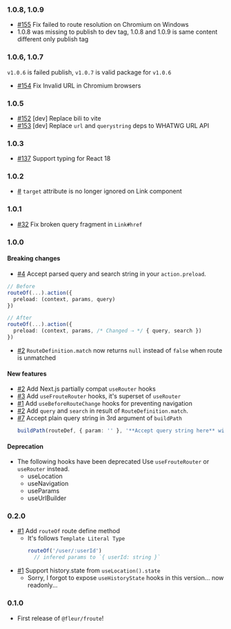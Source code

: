 ### 1.0.8, 1.0.9

- [#155](https://github.com/fleur-js/froute/pull/155) Fix failed to route resolution on Chromium on Windows
- 1.0.8 was missing to publish to dev tag, 1.0.8 and 1.0.9 is same content different only publish tag

### 1.0.6, 1.0.7

`v1.0.6` is failed publish, `v1.0.7` is valid package for `v1.0.6`

- [#154](https://github.com/fleur-js/froute/pull/154) Fix Invalid URL in Chromium browsers

### 1.0.5

- [#152](https://github.com/fleur-js/froute/pull/152) [dev] Replace bili to vite
- [#153](https://github.com/fleur-js/froute/pull/153) [dev] Replace `url` and `querystring` deps to WHATWG URL API

### 1.0.3

- [#137](https://github.com/fleur-js/froute/pull/137) Support typing for React 18

### 1.0.2

- [#](https://github.com/fleur-js/froute/pull/) `target` attribute is no longer ignored on Link component

### 1.0.1

- [#32](https://github.com/fleur-js/froute/pull/32) Fix broken query fragment in `Link#href`

### 1.0.0

#### Breaking changes
-  [#4](https://github.com/fleur-js/froute/pull/4) Accept parsed query and search string in your `action.preload`.
  ```ts
  // Before
  routeOf(...).action({
    preload: (context, params, query)
  })

  // After
  routeOf(...).action({
    preload: (context, params, /* Changed ⇢ */ { query, search })
  })
  ```
-  [#2](https://github.com/fleur-js/froute/pull/2) `RouteDefinition.match` now returns `null` instead of `false` when route is unmatched

#### New features

- [#2](https://github.com/fleur-js/froute/pull/2) Add Next.js partially compat `useRouter` hooks
- [#3](https://github.com/fleur-js/froute/pull/3) Add `useFrouteRouter` hooks, it's superset of `useRouter`
- [#1](https://github.com/fleur-js/froute/pull/1) Add `useBeforeRouteChange` hooks for preventing navigation
- [#2](https://github.com/fleur-js/froute/pull/2) Add `query` and `search` in result of `RouteDefinition.match`.
- [#7](https://github.com/fleur-js/froute/pull/7) Accept plain query string in 3rd argument of `buildPath`
  ```ts
  buildPath(routeDef, { param: '' }, '**Accept query string here** without `?` prefix')
  ```


#### Deprecation

- The following hooks have been deprecated
  Use `useFrouteRouter` or `useRouter` instead.
  - useLocation
  - useNavigation
  - useParams
  - useUrlBuilder

### 0.2.0

- [#1](https://github.com/fleur-js/froute/pull/1) Add `routeOf` route define method
  - It's follows `Template Literal Type`
    ```ts
    routeOf('/user/:userId')
      // infered params to `{ userId: string }`
    ```
- [#1](https://github.com/fleur-js/froute/pull/1) Support history.state from `useLocation().state`
  - Sorry, I forgot to expose `useHistoryState` hooks in this version... now readonly...

### 0.1.0

- First release of `@fleur/froute`!
